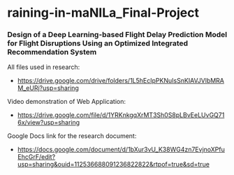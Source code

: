 # raining-in-maNILa_Final-Project
### Design of a Deep Learning-based Flight Delay Prediction Model for Flight Disruptions Using an Optimized Integrated Recommendation System

All files used in research:
  - https://drive.google.com/drive/folders/1L5hEcIpPKNuIsSnKIAVJVlbMRAM_eURj?usp=sharing

Video demonstration of Web Application:
  - https://drive.google.com/file/d/1YRKnkgqXrMT3Sh0S8pLBvEeLUvGQ716x/view?usp=sharing

Google Docs link for the research document:
  - https://docs.google.com/document/d/1bXur3vU_K38WG4zn7EvjnoXPfuEhcGrF/edit?usp=sharing&ouid=112536688091236822822&rtpof=true&sd=true

